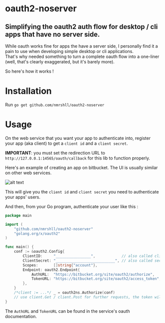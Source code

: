 # oauth2-noserver
## Simplifying the oauth2 auth flow for desktop / cli apps that have no server side.
While oauth works fine for apps the have a server side, I personally find it a pain to use when developing simple desktop or cli applications.  
That's why needed something to turn a complete oauth flow into a one-liner (well, that's clearly exaggerated, but it's barely more).  

So here's how it works !


# Installation

Run `go get github.com/nmrshll/oauth2-noserver`

# Usage

On the web service that you want your app to authenticate into, register your app (aka client) to get a `client id` and a `client secret`. 

**IMPORTANT**: you must set the redirection URL to `http://127.0.0.1:14565/oauth/callback` for this lib to function properly.  

Here's an example of creating an app on bitbucket. The UI is usually similar on other web services.  

![alt text](./.readme/creating-oauth-apps.png "app creation parameters")

This will give you the `client id` and `client secret` you need to authenticate your apps' users.



And then, from your Go program, authenticate your user like this :  

[embedmd]:# (./.docs/examples/quickstart/quickstart.go)
```go
package main

import (
	"github.com/nmrshll/oauth2-noserver"
	"golang.org/x/oauth2"
)

func main() {
	conf := &oauth2.Config{
		ClientID:     "________________",            // also called client key sometimes
		ClientSecret: "___________________________", // also called secret key
		Scopes:       []string{"account"},
		Endpoint: oauth2.Endpoint{
			AuthURL:  "https://bitbucket.org/site/oauth2/authorize",
			TokenURL: "https://bitbucket.org/site/oauth2/access_token",
		},
	}
	/*client := ...*/ _ = oauth2ns.Authorize(conf)
	// use client.Get / client.Post for further requests, the token will automatically be there
}
```

The `AuthURL` and `TokenURL` can be found in the service's oauth documentation.
